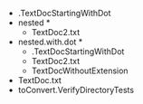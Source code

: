 ﻿* .TextDocStartingWithDot
* nested
  * 
  * TextDoc2.txt
* nested.with.dot
  * 
  * .TextDocStartingWithDot
  * TextDoc2.txt
  * TextDocWithoutExtension
* TextDoc.txt
* toConvert.VerifyDirectoryTests
